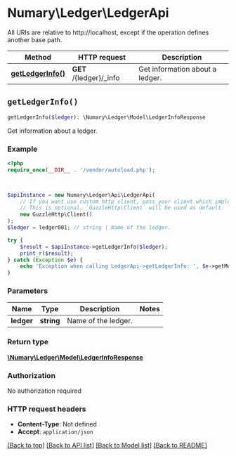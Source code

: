 # Numary\Ledger\LedgerApi

All URIs are relative to http://localhost, except if the operation defines another base path.

| Method | HTTP request | Description |
| ------------- | ------------- | ------------- |
| [**getLedgerInfo()**](LedgerApi.md#getLedgerInfo) | **GET** /{ledger}/_info | Get information about a ledger. |


## `getLedgerInfo()`

```php
getLedgerInfo($ledger): \Numary\Ledger\Model\LedgerInfoResponse
```

Get information about a ledger.

### Example

```php
<?php
require_once(__DIR__ . '/vendor/autoload.php');



$apiInstance = new Numary\Ledger\Api\LedgerApi(
    // If you want use custom http client, pass your client which implements `GuzzleHttp\ClientInterface`.
    // This is optional, `GuzzleHttp\Client` will be used as default.
    new GuzzleHttp\Client()
);
$ledger = ledger001; // string | Name of the ledger.

try {
    $result = $apiInstance->getLedgerInfo($ledger);
    print_r($result);
} catch (Exception $e) {
    echo 'Exception when calling LedgerApi->getLedgerInfo: ', $e->getMessage(), PHP_EOL;
}
```

### Parameters

| Name | Type | Description  | Notes |
| ------------- | ------------- | ------------- | ------------- |
| **ledger** | **string**| Name of the ledger. | |

### Return type

[**\Numary\Ledger\Model\LedgerInfoResponse**](../Model/LedgerInfoResponse.md)

### Authorization

No authorization required

### HTTP request headers

- **Content-Type**: Not defined
- **Accept**: `application/json`

[[Back to top]](#) [[Back to API list]](../../README.md#endpoints)
[[Back to Model list]](../../README.md#models)
[[Back to README]](../../README.md)
